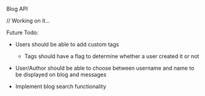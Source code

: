 Blog API

// Working on it...

Future Todo:

- Users should be able to add custom tags
  - Tags should have a flag to determine whether a user created it or not

- User/Author should be able to choose between username and name to be displayed on blog and messages
- Implement blog search functionality